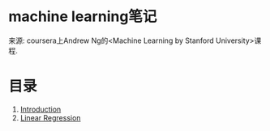 # machine learning笔记
来源: coursera上Andrew Ng的\<Machine Learning by Stanford University\>课程.

# 目录
1. [Introduction](Introduction/README.md)
2. [Linear Regression](LinearRegression/README.md)